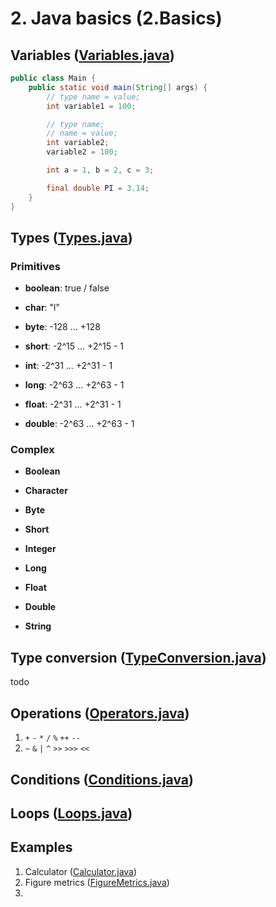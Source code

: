 # 2. Java basics (2.Basics)

## Variables ([Variables.java](src%2Fdemo%2FVariables.java))

```java
public class Main {
    public static void main(String[] args) {
        // type name = value;
        int variable1 = 100;

        // type name;
        // name = value;
        int variable2;
        variable2 = 100;

        int a = 1, b = 2, c = 3;

        final double PI = 3.14;
    }
}
```

## Types ([Types.java](src%2Fdemo%2FTypes.java))

### Primitives

- **boolean**: true / false
- **char**: "l"

- **byte**: -128 ... +128
- **short**: -2^15 ... +2^15 - 1
- **int**: -2^31 ... +2^31 - 1
- **long**: -2^63 ... +2^63 - 1

- **float**: -2^31 ... +2^31 - 1
- **double**: -2^63 ... +2^63 - 1

### Complex

- **Boolean**
- **Character**
- **Byte**
- **Short**
- **Integer**
- **Long**
- **Float**
- **Double**


- **String**

## Type conversion ([TypeConversion.java](src%2Fdemo%2FTypeConversion.java))

todo

## Operations ([Operators.java](src%2Fdemo%2FOperators.java))

1) `+` `-` `*` `/` `%` `++` `--`
2) `~` `&` `|` `^` `>>` `>>>` `<<`

## Conditions ([Conditions.java](src%2Fdemo%2FConditions.java))

## Loops ([Loops.java](src%2Fdemo%2FLoops.java))

## Examples

1) Calculator ([Calculator.java](src%2Fexamples%2FCalculator.java))
2) Figure metrics ([FigureMetrics.java](src%2Fexamples%2FFigureMetrics.java))
3)

